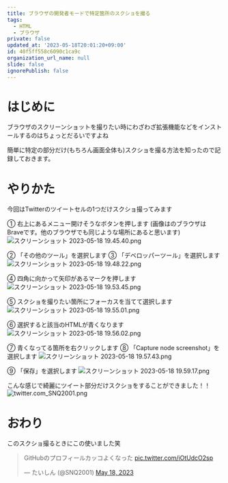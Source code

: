 ```yaml
---
title: ブラウザの開発者モードで特定箇所のスクショを撮る
tags:
  - HTML
  - ブラウザ
private: false
updated_at: '2023-05-18T20:01:20+09:00'
id: 40f5ff558c6090c1ca9c
organization_url_name: null
slide: false
ignorePublish: false
---
```

# はじめに
ブラウザのスクリーンショットを撮りたい時にわざわざ拡張機能などをインストールするのはちょっとだるいですよね

簡単に特定の部分だけ(もちろん画面全体も)スクショを撮る方法を知ったので記録しておきます。

# やりかた
今回はTwitterのツイートセルの1つだけスクショ撮ってみます

① 右上にあるメニュー開けそうなボタンを押します
(画像はのブラウザはBraveです。他のブラウザでも同じような場所にあると思います)
![スクリーンショット 2023-05-18 19.45.40.png](https://qiita-image-store.s3.ap-northeast-1.amazonaws.com/0/1745371/08530456-f098-cf7a-137b-ec1c77040829.png)

② 「その他のツール」を選択します
③ 「デベロッパーツール」を選択します
![スクリーンショット 2023-05-18 19.48.22.png](https://qiita-image-store.s3.ap-northeast-1.amazonaws.com/0/1745371/8b1a4c43-421a-00d3-9ec2-a2aeb2b61299.png)

④ 四角に向かって矢印があるマークを押します
![スクリーンショット 2023-05-18 19.53.45.png](https://qiita-image-store.s3.ap-northeast-1.amazonaws.com/0/1745371/b5cf43e8-283c-52d2-c69c-6c34327f75e2.png)

⑤ スクショを撮りたい箇所にフォーカスを当てて選択します
![スクリーンショット 2023-05-18 19.55.01.png](https://qiita-image-store.s3.ap-northeast-1.amazonaws.com/0/1745371/01e25600-1849-be8a-0ce6-8e5e855fdd32.png)

⑥ 選択すると該当のHTMLが青くなります
![スクリーンショット 2023-05-18 19.56.02.png](https://qiita-image-store.s3.ap-northeast-1.amazonaws.com/0/1745371/ab3384b9-2a1a-bc08-1d2f-db7dee05d7cd.png)

⑦ 青くなってる箇所を右クリックします
⑧ 「Capture node screenshot」を選択します
![スクリーンショット 2023-05-18 19.57.43.png](https://qiita-image-store.s3.ap-northeast-1.amazonaws.com/0/1745371/2008b6f0-7ead-74aa-19fd-ae12e342eef6.png)

⑨ 「保存」を選択します
![スクリーンショット 2023-05-18 19.59.17.png](https://qiita-image-store.s3.ap-northeast-1.amazonaws.com/0/1745371/01204fc1-7279-4eed-120f-ab5bca957e8f.png)


こんな感じで綺麗にツイート部分だけスクショをすることができました！！
![twitter.com_SNQ2001.png](https://qiita-image-store.s3.ap-northeast-1.amazonaws.com/0/1745371/26535d82-617f-732d-e074-35f930f716c0.png)


# おわり
このスクショ撮るときにこの使いました笑

<blockquote class="twitter-tweet"><p lang="ja" dir="ltr">GitHubのプロフィールカッコよくなった <a href="https://t.co/iOtUdcO2sp">pic.twitter.com/iOtUdcO2sp</a></p>&mdash; たいしん (@SNQ2001) <a href="https://twitter.com/SNQ2001/status/1659142822145183745?ref_src=twsrc%5Etfw">May 18, 2023</a></blockquote> <script async src="https://platform.twitter.com/widgets.js" charset="utf-8"></script>
